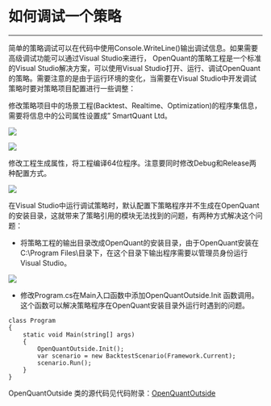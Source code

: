 #  如何调试一个策略

---

 简单的策略调试可以在代码中使用Console.WriteLine\(\)输出调试信息。如果需要高级调试功能可以通过Visual Studio来进行， OpenQuant的策略工程是一个标准的Visual Studio解决方案，可以使用Visual Studio打开、运行、调试OpenQuant的策略。需要注意的是由于运行环境的变化，当需要在Visual Studio中开发调试策略时要对策略项目配置进行一些调整：

修改策略项目中的场景工程\(Backtest、Realtime、Optimization\)的程序集信息，需要将信息中的公司属性设置成” SmartQuant Ltd。

![](/assets/debug_function01.png)

![](/assets/debug_function02.png)

修改工程生成属性，将工程编译64位程序。注意要同时修改Debug和Release两种配置方式。

![](/assets/debug_function03.png)

在Visual Studio中运行调试策略时，默认配置下策略程序并不生成在OpenQuant的安装目录，这就带来了策略引用的模块无法找到的问题，有两种方式解决这个问题：  


* 将策略工程的输出目录改成OpenQuant的安装目录，由于OpenQuant安装在C:\Program Files\目录下，在这个目录下输出程序需要以管理员身份运行Visual Studio。

![](/assets/debug_function04.png)

*  修改Program.cs在Main入口函数中添加OpenQuantOutside.Init 函数调用。这个函数可以解决策略程序在OpenQuant安装目录外运行时遇到的问题。

```
class Program
{
    static void Main(string[] args)
    {
        OpenQuantOutside.Init();
        var scenario = new BacktestScenario(Framework.Current);
        scenario.Run();
    }
}
```
OpenQuantOutside 类的源代码见代码附录：[OpenQuantOutside](source_code_OpenQuantOutside.md)

